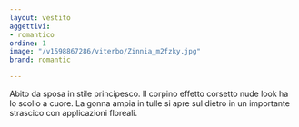 ```yaml
---
layout: vestito
aggettivi:
- romantico
ordine: 1
image: "/v1598867286/viterbo/Zinnia_m2fzky.jpg"
brand: romantic

---
```

Abito da sposa in stile principesco. Il corpino effetto corsetto nude look ha lo scollo a cuore. La gonna ampia in tulle si apre sul dietro in un importante strascico con applicazioni floreali.